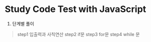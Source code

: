 # Study Code Test with JavaScript
1. 단계별 풀이
> step1 입출력과 사칙연산 
> step2 if문 
> step3 for문 
> step4 while 문